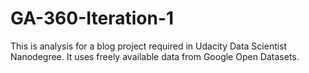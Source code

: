 # GA-360-Iteration-1
This is analysis for a blog project required in Udacity Data Scientist Nanodegree. It uses freely available data from Google Open Datasets.
